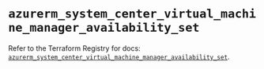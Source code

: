 # `azurerm_system_center_virtual_machine_manager_availability_set`

Refer to the Terraform Registry for docs: [`azurerm_system_center_virtual_machine_manager_availability_set`](https://registry.terraform.io/providers/hashicorp/azurerm/4.27.0/docs/resources/system_center_virtual_machine_manager_availability_set).
